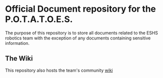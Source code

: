 # Official Document repository for the P.O.T.A.T.O.E.S.

The purpose of this repository is to store all documents related to the ESHS robotics team with the exception of any documents containing sensitive information.

## The Wiki
This repository also hosts the team's community [wiki](https://github.com/eshsrobotics/database/wiki)
